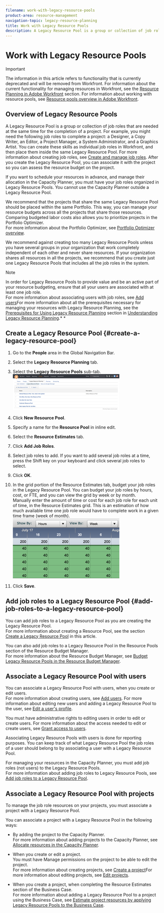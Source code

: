 ```yaml
---
filename: work-with-legacy-resource-pools
product-area: resource-management
navigation-topic: legacy-resource-planning
title: Work with Legacy Resource Pools
description: A Legacy Resource Pool is a group or collection of job roles that are needed at the same time for the completion of a project. For example, you might need the following job roles to complete a project: a Designer, a Copy Writer, an Editor, a Project Manager, a System Administrator, and a Graphics Artist. You can create these skills as individual job roles in Workfront, and then place them inside the same Legacy Resource Pool. For more information about creating job roles, see Create and manage job roles. After you create the Legacy Resource Pool, you can associate it with the project so you can assess the resource budget on the project.
---
```


# Work with Legacy Resource Pools

>[!IMPORTANT]
>
>The information in this article refers to functionality that is currently deprecated and will be removed from Workfront. For information about the current functionality for managing resources in Workfront, see the [Resource Planning in Adobe Workfront](../../resource-mgmt/resource-planning/resource-planning-overview.md) section. For information about working with resource pools, see [Resource pools overview in Adobe Workfront](../../resource-mgmt/resource-planning/resource-pools/work-with-resource-pools.md).

## Overview of Legacy Resource Pools

A Legacy Resource Pool is a group or collection of job roles that are needed at the same time for the completion of a project. For example, you might need the following job roles to complete a project: a Designer, a Copy Writer, an Editor, a Project Manager, a System Administrator, and a Graphics Artist. You can create these skills as individual job roles in Workfront, and then place them inside the same Legacy Resource Pool. For more information about creating job roles, see [Create and manage job roles](../../administration-and-setup/set-up-workfront/organizational-setup/create-manage-job-roles.md). After you create the Legacy Resource Pool, you can associate it with the project so you can assess the resource budget on the project.

If you want to schedule your resources in advance, and manage their allocation in the Capacity Planner, you must have your job roles organized in Legacy Resource Pools. You cannot use the Capacity Planner outside a Legacy Resource Pool.

We recommend that the projects that share the same Legacy Resource Pool should be placed within the same Portfolio. This way, you can manage your resource budgets across all the projects that share those resources. Comparing budgeted labor costs also allows you to prioritize projects in the Portfolio Optimizer.  
For more information about the Portfolio Optimizer, see [Portfolio Optimizer overview](../../manage-work/portfolios/portfolio-optimizer/portfolio-optimizer-overview.md).

We recommend against creating too many Legacy Resource Pools unless you have several groups in your organization that work completely independent of each other and never share resources. If your organization shares all resources in all the projects, we recommend that you create just one Legacy Resource Pools that includes all the job roles in the system.

>[!NOTE]
>
>In order for Legacy Resource Pools to provide value and be an active part of your resource budgeting, ensure that all your users are associated with at least one job role.   
>For more information about associating users with job roles, see [Add users](../../administration-and-setup/add-users/create-and-manage-users/add-users.md)For more information about all the prerequisites necessary for managing your resources with Legacy Resource Planning, see the [Prerequisites for Using Legacy Resource Planning](../../resource-mgmt/legacy-res-planning/legacy-resource-planning.md#prerequisites-for-resource-planning) section in [Understanding Legacy Resource Planning](../../resource-mgmt/legacy-res-planning/legacy-resource-planning.md).* *

## Create a Legacy Resource Pool {#create-a-legacy-resource-pool}

1. Go to the **People** area in the Global Navigation Bar.
1. Select the **Legacy** **Resource Planning** tab.

1. Select the **Legacy** **Resource Pools** sub-tab.  
   ![legacy_resource_pools.png](assets/legacy-resource-pools-350x118.png)

1. Click **New Resource Pool**.
1. Specify a name for the **Resource Pool** in inline edit.
1. Select the **Resource Estimates** tab.
1. Click **Add Job Roles**.
1. Select job roles to add. If you want to add several job roles at a time, press the Shift key on your keyboard and click several job roles to select. 
1. Click **OK**.
1. In the grid portion of the Resource Estimates tab, budget your job roles in the Legacy Resource Pool. You can budget your job roles by hours, cost, or FTE, and you can view the grid by week or by month.  
   Manually enter the amount of time or cost for each job role for each unit of time, in the Resource Estimates grid. This is an estimation of how much available time one job role would have to complete work in a given time frame (week of month).  
   ![resource_estimates_legacy_pool.png](assets/resource-estimates-legacy-pool-350x197.png)

1. Click **Save**.

## Add job roles to a Legacy Resource Pool {#add-job-roles-to-a-legacy-resource-pool}

You can add job roles to a Legacy Resource Pool as you are creating the Legacy Resource Pool.   
For more information about creating a Resource Pool, see the section [Create a Legacy Resource Pool](#create-a-legacy-resource-pool) in this article.

You can also add job roles to a Legacy Resource Pool in the Resource Pools section of the Resource Budget Manager.   
For more information about the Resource Budget Manager, see [Budget Legacy Resource Pools in the Resource Budget Manager](../../resource-mgmt/legacy-res-planning/budget-legacy-pools-in-budget-manager.md).

## Associate a Legacy Resource Pool with users

You can associate a Legacy Resource Pool with users, when you create or edit users.   
For more information about creating users, see [Add users](../../administration-and-setup/add-users/create-and-manage-users/add-users.md). For more information about editing new users and adding a Legacy Resource Pool to the user, see [Edit a user's profile](../../administration-and-setup/add-users/create-and-manage-users/edit-a-users-profile.md).

You must have administrative rights to editing users in order to edit or create users. For more information about the access needed to edit or create users, see [Grant access to users](../../administration-and-setup/add-users/configure-and-grant-access/grant-access-other-users.md).

Associating Legacy Resource Pools with users is done for reporting purposes. You can keep track of what Legacy Resource Pool the job roles of a user should belong to by associating a user with a Legacy Resource Pool.

For managing your resources in the Capacity Planner, you must add job roles (not users) to the Legacy Resource Pools.   
For more information about adding job roles to Legacy Resource Pools, see [Add job roles to a Legacy Resource Pool](#add-job-roles-to-a-legacy-resource-pool).

## Associate a Legacy Resource Pool with projects

To manage the job role resources on your projects, you must associate a project with a Legacy Resource Pool.

You can associate a project with a Legacy Resource Pool in the following ways:

* By adding the project to the Capacity Planner.  
  For more information about adding projects to the Capacity Planner, see [Allocate resources in the Capacity Planner](../../resource-mgmt/legacy-res-planning/allocate-resources-in-capacity-planner.md).

* When you create or edit a project.   
  You must have Manage permissions on the project to be able to edit the project.  
  For more information about creating projects, see [Create a project](../../manage-work/projects/create-projects/create-project.md)For more information about editing projects, see [Edit projects](../../manage-work/projects/manage-projects/edit-projects.md).

* When you create a project, when completing the Resource Estimates section of the Business Case.  
  For more information about adding a Legacy Resource Pool to a project using the Business Case, see [Estimate project resources by applying Legacy Resource Pools to the Business Case](../../manage-work/projects/define-a-business-case/apply-legacy-pools-to-business-case.md).

